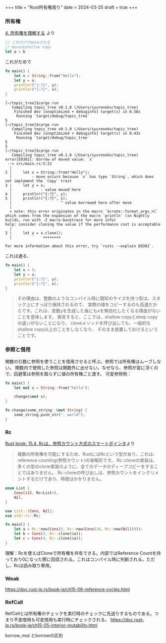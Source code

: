 +++
title = "Rust所有権周り"
date = 2024-03-25
draft = true
+++

### 所有権
[4. 所有権を理解する](https://doc.rust-jp.rs/book-ja/ch04-00-understanding-ownership.html) より
```rust
// これだけでmoveされる
// moveはshallow copy
let a = b
```
これがだめで

```rust
fn main() {
    let x = String::from("Hello");
    let y = x;
    println!("{:?}", y);
    println!("{:?}", x);
}
```

```
[~/topic_tree]$cargo run
   Compiling topic_tree v0.1.0 (/Users/syureneko/topic_tree)
    Finished dev [unoptimized + debuginfo] target(s) in 0.58s
     Running `target/debug/topic_tree`
5
[~/topic_tree]$cargo run
   Compiling topic_tree v0.1.0 (/Users/syureneko/topic_tree)
    Finished dev [unoptimized + debuginfo] target(s) in 0.43s
     Running `target/debug/topic_tree`
5
5
[~/topic_tree]$cargo run
   Compiling topic_tree v0.1.0 (/Users/syureneko/topic_tree)
error[E0382]: borrow of moved value: `x`
 --> src/main.rs:5:22
  |
2 |     let x = String::from("Hello");
  |         - move occurs because `x` has type `String`, which does not implement the `Copy` trait
3 |     let y = x;
  |             - value moved here
4 |     println!("{:?}", y);
5 |     println!("{:?}", x);
  |                      ^ value borrowed here after move
  |
  = note: this error originates in the macro `$crate::format_args_nl` which comes from the expansion of the macro `println` (in Nightly builds, run with -Z macro-backtrace for more info)
help: consider cloning the value if the performance cost is acceptable
  |
3 |     let y = x.clone();
  |              ++++++++

For more information about this error, try `rustc --explain E0382`.
```
これは通る、

```rust
fn main() {
    let x = 5;
    let y = x;
    println!("{:?}", y);
    println!("{:?}", x);
}
```

> その理由は、整数のようなコンパイル時に既知のサイズを持つ型は、スタック上にすっぽり保持されるので、 実際の値をコピーするのも高速だからです。これは、変数yを生成した後にもxを無効化したくなる理由がないことを意味します。 換言すると、ここでは、shallow copyとdeep copyの違いがないことになり、 cloneメソッドを呼び出しても、一般的なshallow copy以上のことをしなくなり、 そのまま放置しておけるということです。


### 参照と借用
関数の引数に参照を使うことを借用させると呼ぶ。参照では所有権はムーブしない。
関数内で使用した参照は関数外に出せない。なぜなら、参照が宙に浮くので、回避策は参照を取らずに値の所有権ごと渡す。
可変参照例：
```rust
fn main() {
    let mut s = String::from("hello");

    change(&mut s);
}

fn change(some_string: &mut String) {
    some_string.push_str(", world");
}
```

### Rc<T>

[Rust book: 15.4. Rc<T>は、参照カウント方式のスマートポインタ](https://doc.rust-jp.rs/book-ja/ch15-04-rc.html)より

> 複数の所有権を可能にするため、RustにはRc<T>という型があり、これは、reference counting(参照カウント)の省略形です。 
Rc::cloneの実装は、多くの型のclone実装のように、全てのデータのディープコピーをすることではありません。 Rc::cloneの呼び出しは、参照カウントをインクリメントするだけであり、時間はかかりません。 


```rust
enum List {
    Cons(i32, Rc<List>),
    Nil,
}

use List::{Cons, Nil};
use std::rc::Rc;

fn main() {
    let a = Rc::new(Cons(5, Rc::new(Cons(10, Rc::new(Nil)))));
    let b = Cons(3, Rc::clone(&a));
    let c = Cons(4, Rc::clone(&a));
}

```

理解：Rcを使えばCloneで所有権を共有できる。内部ではReference Countを持っており0になった際に回収される。これはコンパイル時に判断される。ただし、Rc<T>は読み取り専用。

### Weak
https://doc.rust-jp.rs/book-ja/ch15-06-reference-cycles.html


### RefCall

RefCellとは所有権のチェックを実行時のチェックに先送りするものである。つまり不変借用も可変借用も実行時にチェックされる。
https://doc.rust-jp.rs/book-ja/ch15-05-interior-mutability.html

borrow_mut
とborrowの区別